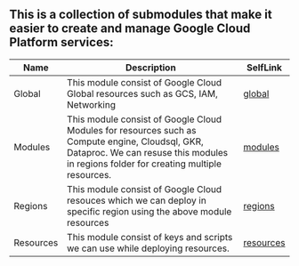 ## This is a collection of submodules that make it easier to create and manage Google Cloud Platform services:

| Name | Description | SelfLink
|------|-------------|------|
| Global | This module consist of Google Cloud Global resources such as GCS, IAM, Networking| [global](https://gitlab.com/SearceLearning/gcp-terraform-skeleton/-/tree/master/env/prod/global) |
| Modules | This module consist of Google Cloud Modules for resources such as Compute engine, Cloudsql, GKR, Dataproc. We can resuse this modules in regions folder for creating multiple resources. | [modules](https://gitlab.com/SearceLearning/gcp-terraform-skeleton/-/tree/master/env/prod/modules) |
| Regions | This module consist of Google Cloud resouces which we can deploy in specific region using the above module resources | [regions](https://gitlab.com/SearceLearning/gcp-terraform-skeleton/-/tree/master/env/prod/regions) |
| Resources | This module consist of keys and scripts we can use while deploying resources. | [resources](https://gitlab.com/SearceLearning/gcp-terraform-skeleton/-/tree/master/env/prod/resources) |


